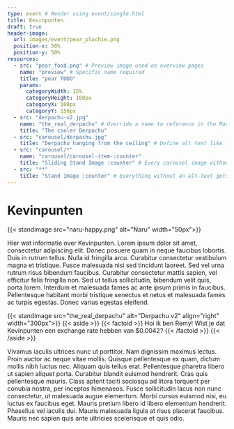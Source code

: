 ```yaml
---
type: event # Render using event/single.html
title: Kevinpunten
draft: true
header-image:
  url: images/event/pear_pluchie.png
  position-x: 50%
  position-y: 50%
resources:
  - src: "pear_food.png" # Preview image used on overview pages
    name: "preview" # Specific name required
    title: "pear TODO"
    params:
      categoryWidth: 15%
      categoryHeight: 100px
      categoryX: 100px
      categoryY: 150px
  - src: "derpachu-v2.jpg"
    name: "the_real_derpachu" # Override a name to reference in the Markdown below. NB: Do not modify Carousel-item names
    title: "The cooler Derpachu"
  - src: "carousel/derpachu.jpg"
    title: "Derpachu hanging from the ceiling" # Define alt text like this
  - src: "carousel/*"
    name: "carousel/carousel-item-:counter"
    title: "Sliding Stand Image :counter" # Every carousel image without an alt-text gets a special name
  - src: "**"
    title: "Stand Image :counter" # Everything without an alt-text gets a special name
---
```



# Kevinpunten
{{< standimage src="naru-happy.png" alt="Naru"  width="50px">}}

Hier wat informatie over Kevinpunten. Lorem ipsum dolor sit amet, consectetur adipiscing elit. Donec posuere quam in neque faucibus lobortis. Duis in rutrum tellus. Nulla id fringilla arcu. Curabitur consectetur vestibulum magna et tristique. Fusce malesuada nisi sed tincidunt laoreet. Sed vel urna rutrum risus bibendum faucibus. Curabitur consectetur mattis sapien, vel efficitur felis fringilla non. Sed ut tellus sollicitudin, bibendum velit quis, porta lorem. Interdum et malesuada fames ac ante ipsum primis in faucibus. Pellentesque habitant morbi tristique senectus et netus et malesuada fames ac turpis egestas. Donec varius egestas eleifend.

{{< standimage src="the_real_derpachu" alt="Derpachu v2" align="right" width="300px">}}
{{< aside >}}
    {{< factoid >}}
        Hoi ik ben Remy! Wist je dat Kevinpunten een exchange rate hebben van $0.0042?
    {{< /factoid >}}
{{< /aside >}}

Vivamus iaculis ultrices nunc ut porttitor. Nam dignissim maximus lectus. Proin auctor ac neque vitae mollis. Quisque pellentesque ex quam, dictum mollis nibh luctus nec. Aliquam quis tellus erat. Pellentesque pharetra libero ut sapien aliquet porta. Curabitur blandit euismod hendrerit. Cras quis pellentesque mauris. Class aptent taciti sociosqu ad litora torquent per conubia nostra, per inceptos himenaeos. Fusce sollicitudin lacus non nunc consectetur, ut malesuada augue elementum. Morbi cursus euismod nisi, eu luctus ex faucibus eget. Mauris pretium libero id libero elementum hendrerit. Phasellus vel iaculis dui. Mauris malesuada ligula at risus placerat faucibus. Mauris nec sapien quis ante ultricies scelerisque et quis odio.
